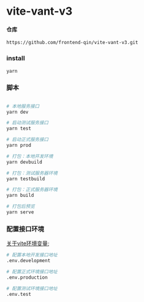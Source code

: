 # vite-vant-v3

#### 仓库
```bash
https://github.com/frontend-qin/vite-vant-v3.git
```

### install

```bash
yarn
```

### 脚本
```bash

# 本地服务接口
yarn dev

# 启动测试服务接口
yarn test

# 启动正式服务接口
yarn prod

# 打包：本地开发环境
yarn devbuild

# 打包：测试服务器环境
yarn testbuild

# 打包：正式服务器环境
yarn build

# 打包后预览
yarn serve

```
### 配置接口环境

[关于vite环境变量](!https://cn.vitejs.dev/guide/env-and-mode.html);

```bash
# 配置本地开发接口地址
.env.development

# 配置正式环境接口地址
.env.production

# 配置测试环境接口地址
.env.test

```